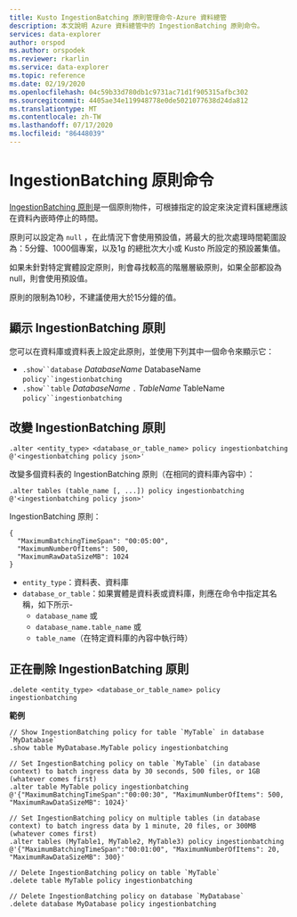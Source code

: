 ```yaml
---
title: Kusto IngestionBatching 原則管理命令-Azure 資料總管
description: 本文說明 Azure 資料總管中的 IngestionBatching 原則命令。
services: data-explorer
author: orspod
ms.author: orspodek
ms.reviewer: rkarlin
ms.service: data-explorer
ms.topic: reference
ms.date: 02/19/2020
ms.openlocfilehash: 04c59b33d780db1c9731ac71d1f905315afbc302
ms.sourcegitcommit: 4405ae34e119948778e0de5021077638d24da812
ms.translationtype: MT
ms.contentlocale: zh-TW
ms.lasthandoff: 07/17/2020
ms.locfileid: "86448039"
---
```

# <a name="ingestionbatching-policy-command"></a>IngestionBatching 原則命令

[IngestionBatching 原則](batchingpolicy.md)是一個原則物件，可根據指定的設定來決定資料匯總應該在資料內嵌時停止的時間。

原則可以設定為 `null` ，在此情況下會使用預設值，將最大的批次處理時間範圍設為：5分鐘、1000個專案，以及1g 的總批次大小或 Kusto 所設定的預設叢集值。

如果未針對特定實體設定原則，則會尋找較高的階層層級原則，如果全部都設為 null，則會使用預設值。 

原則的限制為10秒，不建議使用大於15分鐘的值。

## <a name="displaying-the-ingestionbatching-policy"></a>顯示 IngestionBatching 原則

您可以在資料庫或資料表上設定此原則，並使用下列其中一個命令來顯示它：

* `.show``database` *DatabaseName* DatabaseName `policy``ingestionbatching`
* `.show``table` *DatabaseName* `.` *TableName* TableName `policy``ingestionbatching`

## <a name="altering-the-ingestionbatching-policy"></a>改變 IngestionBatching 原則

```kusto
.alter <entity_type> <database_or_table_name> policy ingestionbatching @'<ingestionbatching policy json>'
```

改變多個資料表的 IngestionBatching 原則（在相同的資料庫內容中）：

```kusto
.alter tables (table_name [, ...]) policy ingestionbatching @'<ingestionbatching policy json>'
```

IngestionBatching 原則：

```kusto
{
  "MaximumBatchingTimeSpan": "00:05:00",
  "MaximumNumberOfItems": 500, 
  "MaximumRawDataSizeMB": 1024
}
```

* `entity_type`：資料表、資料庫
* `database_or_table`：如果實體是資料表或資料庫，則應在命令中指定其名稱，如下所示- 
  - `database_name` 或 
  - `database_name.table_name` 或 
  - `table_name`（在特定資料庫的內容中執行時）

## <a name="deleting-the-ingestionbatching-policy"></a>正在刪除 IngestionBatching 原則

```kusto
.delete <entity_type> <database_or_table_name> policy ingestionbatching
```

**範例**

```kusto
// Show IngestionBatching policy for table `MyTable` in database `MyDatabase`
.show table MyDatabase.MyTable policy ingestionbatching 

// Set IngestionBatching policy on table `MyTable` (in database context) to batch ingress data by 30 seconds, 500 files, or 1GB (whatever comes first)
.alter table MyTable policy ingestionbatching @'{"MaximumBatchingTimeSpan":"00:00:30", "MaximumNumberOfItems": 500, "MaximumRawDataSizeMB": 1024}'

// Set IngestionBatching policy on multiple tables (in database context) to batch ingress data by 1 minute, 20 files, or 300MB (whatever comes first)
.alter tables (MyTable1, MyTable2, MyTable3) policy ingestionbatching @'{"MaximumBatchingTimeSpan":"00:01:00", "MaximumNumberOfItems": 20, "MaximumRawDataSizeMB": 300}'

// Delete IngestionBatching policy on table `MyTable`
.delete table MyTable policy ingestionbatching

// Delete IngestionBatching policy on database `MyDatabase`
.delete database MyDatabase policy ingestionbatching
```
